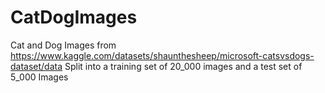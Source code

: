 # CatDogImages
Cat and Dog Images from https://www.kaggle.com/datasets/shaunthesheep/microsoft-catsvsdogs-dataset/data
Split into a training set of 20_000 images and a test set of 5_000 Images
